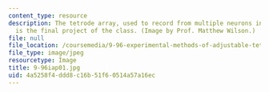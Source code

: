 ```yaml
---
content_type: resource
description: The tetrode array, used to record from multiple neurons in the brain,
  is the final project of the class. (Image by Prof. Matthew Wilson.)
file: null
file_location: /coursemedia/9-96-experimental-methods-of-adjustable-tetrode-array-neurophysiology-january-iap-2001/4a5258f4ddd8c16b51f60514a57a16ec_9-96iap01.jpg
file_type: image/jpeg
resourcetype: Image
title: 9-96iap01.jpg
uid: 4a5258f4-ddd8-c16b-51f6-0514a57a16ec
---
```

